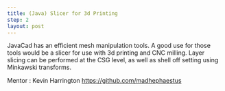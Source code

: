 ```yaml
---
title: (Java) Slicer for 3d Printing
step: 2
layout: post
---
```


 JavaCad has an efficient mesh manipulation tools. A good use for those tools would be a slicer for use with 3d printing and CNC milling. Layer slicing can be performed at the CSG level, as well as shell off setting using Minkawski transforms.  
  
Mentor : Kevin Harrington https://github.com/madhephaestus